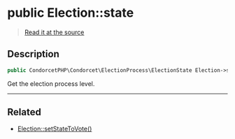 # public Election::state

> [Read it at the source](https://github.com/julien-boudry/Condorcet/blob/master/src/Election.php#L20)

## Description    

```php
public CondorcetPHP\Condorcet\ElectionProcess\ElectionState Election->state 
```

Get the election process level.

---------------------------------------

## Related

* [Election::setStateToVote()](/Docs/api-reference/Election%20Class/Election--setStateToVote().md)    
